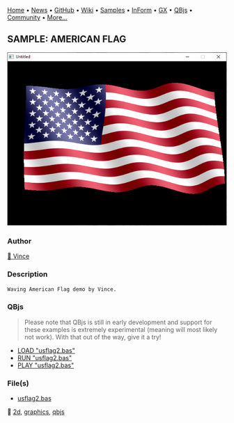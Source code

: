 [Home](https://qb64.com) • [News](../../news.md) • [GitHub](https://github.com/QB64Official/qb64) • [Wiki](wiki.md) • [Samples](../../samples.md) • [InForm](../../inform.md) • [GX](../../gx.md) • [QBjs](../../qbjs.md) • [Community](../../community.md) • [More...](../../more.md)

## SAMPLE: AMERICAN FLAG

![screenshot.png](img/screenshot.png)

### Author

[🐝 Vince](../vince.md) 

### Description

```text
Waving American Flag demo by Vince.
```

### QBjs

> Please note that QBjs is still in early development and support for these examples is extremely experimental (meaning will most likely not work). With that out of the way, give it a try!

* [LOAD "usflag2.bas"](https://qbjs.org/index.html?src=https://qb64.com/samples/american-flag/src/usflag2.bas)
* [RUN "usflag2.bas"](https://qbjs.org/index.html?mode=auto&src=https://qb64.com/samples/american-flag/src/usflag2.bas)
* [PLAY "usflag2.bas"](https://qbjs.org/index.html?mode=play&src=https://qb64.com/samples/american-flag/src/usflag2.bas)

### File(s)

* [usflag2.bas](src/usflag2.bas)

🔗 [2d](../2d.md), [graphics](../graphics.md), [qbjs](../qbjs.md)
